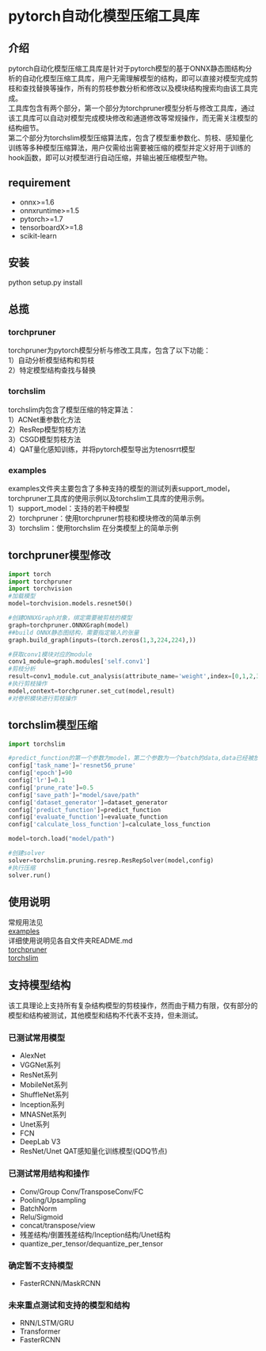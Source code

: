 # pytorch自动化模型压缩工具库

## 介绍
pytorch自动化模型压缩工具库是针对于pytorch模型的基于ONNX静态图结构分析的自动化模型压缩工具库，用户无需理解模型的结构，即可以直接对模型完成剪枝和查找替换等操作，所有的剪枝参数分析和修改以及模块结构搜索均由该工具完成。  
工具库包含有两个部分，第一个部分为torchpruner模型分析与修改工具库，通过该工具库可以自动对模型完成模块修改和通道修改等常规操作，而无需关注模型的结构细节。  
第二个部分为torchslim模型压缩算法库，包含了模型重参数化、剪枝、感知量化训练等多种模型压缩算法，用户仅需给出需要被压缩的模型并定义好用于训练的hook函数，即可以对模型进行自动压缩，并输出被压缩模型产物。  

## requirement
* onnx>=1.6  
* onnxruntime>=1.5  
* pytorch>=1.7  
* tensorboardX>=1.8
* scikit-learn  

## 安装
python setup.py install  

## 总揽  
### torchpruner
torchpruner为pytorch模型分析与修改工具库，包含了以下功能：  
1）自动分析模型结构和剪枝    
2）特定模型结构查找与替换    
### torchslim
torchslim内包含了模型压缩的特定算法：  
1）ACNet重参数化方法  
2）ResRep模型剪枝方法  
3）CSGD模型剪枝方法  
4）QAT量化感知训练，并将pytorch模型导出为tenosrrt模型  
### examples
examples文件夹主要包含了多种支持的模型的测试列表support_model，torchpruner工具库的使用示例以及torchslim工具库的使用示例。  
1）support_model：支持的若干种模型  
2）torchpruner：使用torchpruner剪枝和模块修改的简单示例  
3）torchslim：使用torchslim 在分类模型上的简单示例  

## torchpruner模型修改
```python
import torch
import torchpruner
import torchvision
#加载模型
model=torchvision.models.resnet50()

#创建ONNXGraph对象，绑定需要被剪枝的模型
graph=torchpruner.ONNXGraph(model)
##build ONNX静态图结构，需要指定输入的张量
graph.build_graph(inputs=(torch.zeros(1,3,224,224),))

#获取conv1模块对应的module
conv1_module=graph.modules['self.conv1']
#剪枝分析
result=conv1_module.cut_analysis(attribute_name='weight',index=[0,1,2,3],dim=0)
#执行剪枝操作
model,context=torchpruner.set_cut(model,result)
#对卷积模块进行剪枝操作

```

## torchslim模型压缩
```python
import torchslim

#predict_function的第一个参数为model，第二个参数为一个batch的data,data已经被放置到了GPU上
config['task_name']='resnet56_prune'
config['epoch']=90
config['lr']=0.1
config['prune_rate']=0.5
config['save_path']="model/save/path"
config['dataset_generator']=dataset_generator
config['predict_function']=predict_function
config['evaluate_function']=evaluate_function
config['calculate_loss_function']=calculate_loss_function

model=torch.load("model/path")

#创建solver
solver=torchslim.pruning.resrep.ResRepSolver(model,config)
#执行压缩
solver.run()
```

## 使用说明
常规用法见   
[examples](examples)  
详细使用说明见各自文件夹README.md  
[torchpruner](torchpruner/README.md)      
[torchslim](torchslim/README.md)  

## 支持模型结构
该工具理论上支持所有复杂结构模型的剪枝操作，然而由于精力有限，仅有部分的模型和结构被测试，其他模型和结构不代表不支持，但未测试。
### 已测试常用模型
* AlexNet
* VGGNet系列
* ResNet系列
* MobileNet系列
* ShuffleNet系列
* Inception系列
* MNASNet系列
* Unet系列
* FCN
* DeepLab V3
* ResNet/Unet QAT感知量化训练模型(QDQ节点)
### 已测试常用结构和操作
* Conv/Group Conv/TransposeConv/FC
* Pooling/Upsampling
* BatchNorm
* Relu/Sigmoid
* concat/transpose/view
* 残差结构/倒置残差结构/Inception结构/Unet结构
* quantize_per_tensor/dequantize_per_tensor

### 确定暂不支持模型
* FasterRCNN/MaskRCNN

### 未来重点测试和支持的模型和结构
* RNN/LSTM/GRU
* Transformer
* FasterRCNN
